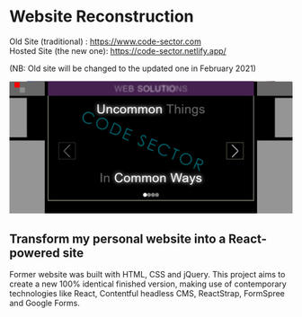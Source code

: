 # Website Reconstruction

Old Site (traditional) : https://www.code-sector.com \
Hosted Site (the new one): https://code-sector.netlify.app/

(NB: Old site will be changed to the updated one in February 2021)

<img src="/public/images/projects/code-sector.png" alt="project poster">

## Transform my personal website into a React-powered site

Former website was built with HTML, CSS and jQuery. This project aims to create a new 100% identical finished version, making use of contemporary technologies like React, Contentful headless CMS, ReactStrap, FormSpree and Google Forms.
